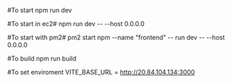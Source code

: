 #To start
npm run dev

#To start in ec2#
npm run dev -- --host 0.0.0.0

#To start with pm2#
pm2 start npm --name "frontend" -- run dev -- --host 0.0.0.0


#To build
npm run build

#To set enviroment
VITE_BASE_URL = http://20.84.104.134:3000
